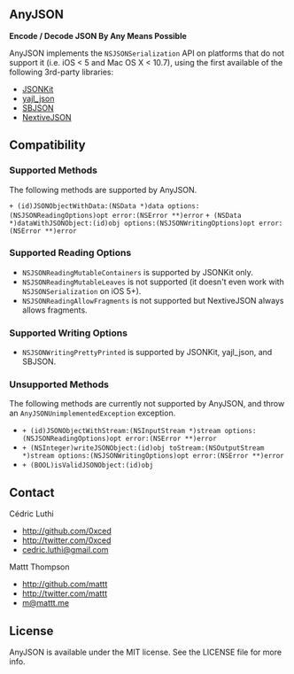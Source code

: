 AnyJSON
-------

**Encode / Decode JSON By Any Means Possible**

AnyJSON implements the `NSJSONSerialization` API on platforms that do not support it (i.e. iOS < 5 and Mac OS X < 10.7), using the first available of the following 3rd-party libraries:

- [JSONKit](https://github.com/johnezang/JSONKit)
- [yajl_json](http://gabriel.github.com/yajl-objc/)
- [SBJSON](http://stig.github.com/json-framework/)
- [NextiveJSON](https://github.com/nextive/NextiveJson)

## Compatibility

### Supported Methods

The following methods are supported by AnyJSON.

`+ (id)JSONObjectWithData:(NSData *)data options:(NSJSONReadingOptions)opt error:(NSError **)error`
`+ (NSData *)dataWithJSONObject:(id)obj options:(NSJSONWritingOptions)opt error:(NSError **)error`

### Supported Reading Options

- `NSJSONReadingMutableContainers` is supported by JSONKit only.
- `NSJSONReadingMutableLeaves` is not supported (it doesn't even work with `NSJSONSerialization` on iOS 5+).
- `NSJSONReadingAllowFragments` is not supported but NextiveJSON always allows fragments.

### Supported Writing Options

- `NSJSONWritingPrettyPrinted` is supported by JSONKit, yajl_json, and SBJSON.

### Unsupported Methods

The following methods are currently not supported by AnyJSON, and throw an `AnyJSONUnimplementedException` exception.

- `+ (id)JSONObjectWithStream:(NSInputStream *)stream options:(NSJSONReadingOptions)opt error:(NSError **)error`
- `+ (NSInteger)writeJSONObject:(id)obj toStream:(NSOutputStream *)stream options:(NSJSONWritingOptions)opt error:(NSError **)error`
- `+ (BOOL)isValidJSONObject:(id)obj`

## Contact

Cédric Luthi
- http://github.com/0xced
- http://twitter.com/0xced
- cedric.luthi@gmail.com

Mattt Thompson

- http://github.com/mattt
- http://twitter.com/mattt
- m@mattt.me

## License

AnyJSON is available under the MIT license. See the LICENSE file for more info.
